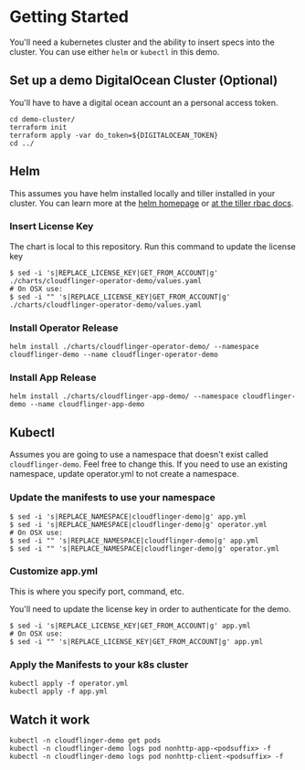 # Getting Started

You'll need a kubernetes cluster and the ability to insert specs into the cluster. You can use either `helm` or `kubectl` in this demo.

## Set up a demo DigitalOcean Cluster (Optional)

You'll have to have a digital ocean account an a personal access token.

```
cd demo-cluster/
terraform init
terraform apply -var do_token=${DIGITALOCEAN_TOKEN}
cd ../
```

## Helm

This assumes you have helm installed locally and tiller installed in your cluster. You can learn more at the [helm homepage](https://helm.sh/) or [at the tiller rbac docs](https://github.com/helm/helm/blob/master/docs/rbac.md#tiller-and-role-based-access-control).

### Insert License Key

The chart is local to this repository. Run this command to update the license key

```
$ sed -i 's|REPLACE_LICENSE_KEY|GET_FROM_ACCOUNT|g' ./charts/cloudflinger-operator-demo/values.yaml
# On OSX use:
$ sed -i "" 's|REPLACE_LICENSE_KEY|GET_FROM_ACCOUNT|g' ./charts/cloudflinger-operator-demo/values.yaml
```

### Install Operator Release

```
helm install ./charts/cloudflinger-operator-demo/ --namespace cloudflinger-demo --name cloudflinger-operator-demo
```

### Install App Release

```
helm install ./charts/cloudflinger-app-demo/ --namespace cloudflinger-demo --name cloudflinger-app-demo
```

## Kubectl

Assumes you are going to use a namespace that doesn't exist called `cloudflinger-demo`. Feel free to change this. If you need to use an existing namespace, update operator.yml to not create a namespace.

### Update the manifests to use your namespace

```
$ sed -i 's|REPLACE_NAMESPACE|cloudflinger-demo|g' app.yml
$ sed -i 's|REPLACE_NAMESPACE|cloudflinger-demo|g' operator.yml
# On OSX use:
$ sed -i "" 's|REPLACE_NAMESPACE|cloudflinger-demo|g' app.yml
$ sed -i "" 's|REPLACE_NAMESPACE|cloudflinger-demo|g' operator.yml
```

### Customize app.yml

This is where you specify port, command, etc.

You'll need to update the license key in order to authenticate for the demo.

```
$ sed -i 's|REPLACE_LICENSE_KEY|GET_FROM_ACCOUNT|g' app.yml
# On OSX use:
$ sed -i "" 's|REPLACE_LICENSE_KEY|GET_FROM_ACCOUNT|g' app.yml
```

### Apply the Manifests to your k8s cluster

```
kubectl apply -f operator.yml
kubectl apply -f app.yml
```

## Watch it work

```
kubectl -n cloudflinger-demo get pods
kubectl -n cloudflinger-demo logs pod nonhttp-app-<podsuffix> -f
kubectl -n cloudflinger-demo logs pod nonhttp-client-<podsuffix> -f
```


